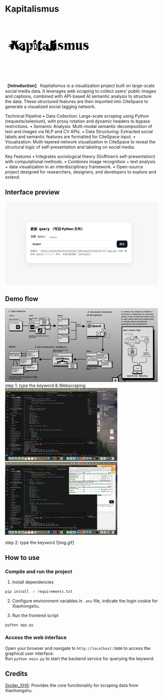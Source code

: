 
# Kapitalismus
<img src="./doc/icon.png" alt="icon" width="300">

【**Introduction**】
Kapitalismus is a visualization project built on large-scale social media data.
It leverages web scraping to collect users’ public images and captions, combined with API-based AI semantic analysis to structure the data. These structured features are then imported into CiteSpace to generate a visualized social tagging network.

Technical Pipeline
	•	Data Collection: Large-scale scraping using Python (requests/selenium), with proxy rotation and dynamic headers to bypass restrictions.
	•	Semantic Analysis: Multi-modal semantic decomposition of text and images via NLP and CV APIs.
	•	Data Structuring: Extracted social labels and semantic features are formatted for CiteSpace input.
	•	Visualization: Multi-layered network visualization in CiteSpace to reveal the structural logic of self-presentation and labeling on social media.

Key Features
	•	Integrates sociological theory (Goffman’s self-presentation) with computational methods.
	•	Combines image recognition + text analysis + data visualization in an interdisciplinary framework.
	•	Open-source project designed for researchers, designers, and developers to explore and extend.


## Interface preview
![img.png](doc/screenshot.png)

## Demo flow
![img.png](doc/workflow.ipg.png)
step 1: type the keyword & Webscraping
![img.gif](doc/Webscraping.gif)
![img.gif](doc/post.gif)

step 2: type the keyword
![img.gif]


## How to use
### Compile and run the project
1. Install dependencies
```bash
pip install -r requirements.txt
```
2. Configure environment variables in `.env` file, indicate the login cookie for Xiaohongshu.

3. Run the frontend script
```bash
python app.py
```
### Access the web interface
Open your browser and navigate to `http://localhost:5000` to access the graphical user interface.  
Run `python main.py` to start the backend service for querying the keyword.

## Credits
[Spider_XHS](https://github.com/cv-cat/Spider_XHS): Provides the core functionality for scraping data from Xiaohongshu.

